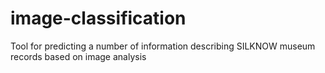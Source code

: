 # image-classification
Tool for predicting a number of information describing SILKNOW museum records based on image analysis
